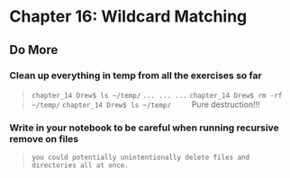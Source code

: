
# Chapter 16: Wildcard Matching

## Do More

### Clean up everything in temp from all the exercises so far

> `chapter_14 Drew$ ls ~/temp/`
> `... ... ...`
> `chapter_14 Drew$ rm -rf ~/temp/`
> `chapter_14 Drew$ ls ~/temp/`
> `    ` Pure destruction!!!

### Write in your notebook to be careful when running recursive remove on files

> `you could potentially unintentionally delete files and directories all at once.`
